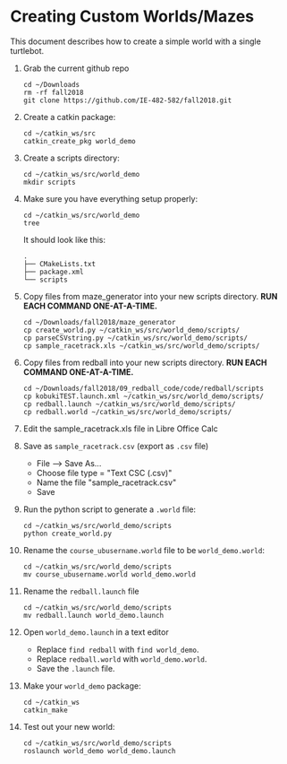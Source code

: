 # Creating Custom Worlds/Mazes

This document describes how to create a simple world with a single turtlebot.


1. Grab the current github repo
	```
	cd ~/Downloads
	rm -rf fall2018
	git clone https://github.com/IE-482-582/fall2018.git
	```	

2. Create a catkin package:
	```
	cd ~/catkin_ws/src
	catkin_create_pkg world_demo
	```
	
3. Create a scripts directory:
	```
	cd ~/catkin_ws/src/world_demo
	mkdir scripts
	```
	
4. Make sure you have everything setup properly:
	```
	cd ~/catkin_ws/src/world_demo
	tree
	```
	
	It should look like this:
	```
	.
	├── CMakeLists.txt
	├── package.xml
	└── scripts
	```
	
5. Copy files from maze_generator into your new scripts directory.  **RUN EACH COMMAND ONE-AT-A-TIME.**
	```
	cd ~/Downloads/fall2018/maze_generator
	cp create_world.py ~/catkin_ws/src/world_demo/scripts/
	cp parseCSVstring.py ~/catkin_ws/src/world_demo/scripts/
	cp sample_racetrack.xls ~/catkin_ws/src/world_demo/scripts/
	```
	
6. Copy files from redball into your new scripts directory.  **RUN EACH COMMAND ONE-AT-A-TIME.**
	```
	cd ~/Downloads/fall2018/09_redball_code/code/redball/scripts
	cp kobukiTEST.launch.xml ~/catkin_ws/src/world_demo/scripts/
	cp redball.launch ~/catkin_ws/src/world_demo/scripts/
	cp redball.world ~/catkin_ws/src/world_demo/scripts/
	```
	
7. Edit the sample_racetrack.xls file in Libre Office Calc

8. Save as `sample_racetrack.csv` (export as `.csv` file)
	- File --> Save As...
	- Choose file type = "Text CSC (.csv)"
	- Name the file "sample_racetrack.csv"
	- Save
	
9. Run the python script to generate a `.world` file:
	```
	cd ~/catkin_ws/src/world_demo/scripts
	python create_world.py
	```	

10. Rename the `course_ubusername.world` file to be `world_demo.world`:
	```
	cd ~/catkin_ws/src/world_demo/scripts
	mv course_ubusername.world world_demo.world
	```
	
11. Rename the `redball.launch` file
	```
	cd ~/catkin_ws/src/world_demo/scripts
	mv redball.launch world_demo.launch
	```
	
12. Open `world_demo.launch` in a text editor
	- Replace `find redball` with `find world_demo`.
	- Replace `redball.world` with `world_demo.world`.
	- Save the `.launch` file.

13. Make your `world_demo` package:
	```
	cd ~/catkin_ws
	catkin_make
	```
	
14. Test out your new world:
	```
	cd ~/catkin_ws/src/world_demo/scripts
	roslaunch world_demo world_demo.launch
	```
